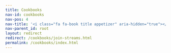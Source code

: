 ```yaml
---
title: Cookbooks
nav-id: cookbooks
nav-pos: 4
nav-title: '<i class="fa fa-book title appetizer" aria-hidden="true"></i> Cookbooks'
nav-parent_id: root
layout: redirect
redirect: /cookbooks/join-streams.html
permalink: /cookbooks/index.html
---
```

<!--
Licensed to the Apache Software Foundation (ASF) under one
or more contributor license agreements.  See the NOTICE file
distributed with this work for additional information
regarding copyright ownership.  The ASF licenses this file
to you under the Apache License, Version 2.0 (the
"License"); you may not use this file except in compliance
with the License.  You may obtain a copy of the License at

  http://www.apache.org/licenses/LICENSE-2.0

Unless required by applicable law or agreed to in writing,
software distributed under the License is distributed on an
"AS IS" BASIS, WITHOUT WARRANTIES OR CONDITIONS OF ANY
KIND, either express or implied.  See the License for the
specific language governing permissions and limitations
under the License.
-->
